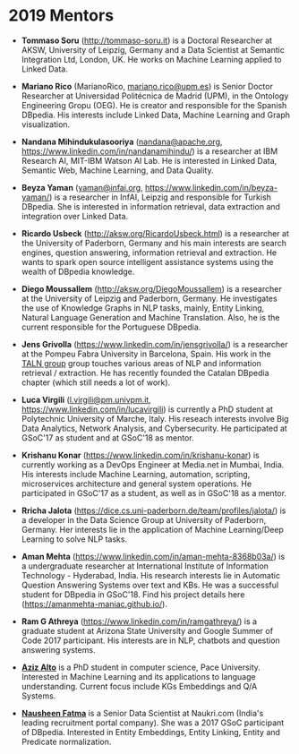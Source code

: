 # 2019 Mentors
 * **Tommaso Soru** (http://tommaso-soru.it) is a Doctoral Researcher at AKSW, University of Leipzig, Germany and a Data Scientist at Semantic Integration Ltd, London, UK. He works on Machine Learning applied to Linked Data.
 * **Mariano Rico** (MarianoRico, mariano.rico@upm.es) is Senior Doctor Researcher at Universidad Politécnica de Madrid (UPM), in the Ontology Engineering Gropu (OEG). He is creator and responsible for the Spanish DBpedia. His interests include Linked Data, Machine Learning and Graph visualization.
 * **Nandana Mihindukulasooriya** (nandana@apache.org, https://www.linkedin.com/in/nandanamihindu/) is a researcher at IBM Research AI, MIT-IBM Watson AI Lab. He is interested in Linked Data, Semantic Web, Machine Learning, and Data Quality.  
 * **Beyza Yaman** (yaman@infai.org, https://www.linkedin.com/in/beyza-yaman/) is a researcher in InfAI, Leipzig and responsible for Turkish DBpedia. She is interested in information retrieval, data extraction and integration over Linked Data. 
 * **Ricardo Usbeck** (http://aksw.org/RicardoUsbeck.html) is a researcher at the University of Paderborn, Germany and his main interests are search engines, question answering, information retrieval and extraction. He wants to spark open source intelligent assistance systems using the wealth of DBpedia knowledge.
 * **Diego Moussallem** (http://aksw.org/DiegoMoussallem) is a researcher at the University of Leipzig and Paderborn, Germany. He investigates the use of Knowledge Graphs in NLP tasks, mainly, Entity Linking, Natural Language Generation and Machine Translation. Also, he is the current responsible for the Portuguese DBpedia.  
* **Jens Grivolla** (https://www.linkedin.com/in/jensgrivolla/) is a researcher at the Pompeu Fabra University in Barcelona, Spain. His work in the [TALN group](https://www.upf.edu/web/taln) group touches various areas of NLP and information retrieval / extraction. He has recently founded the Catalan DBpedia chapter (which still needs a lot of work).

* **Luca Virgili** (l.virgili@pm.univpm.it, https://www.linkedin.com/in/lucavirgili) is currently a PhD student at Polytechnic University of Marche, Italy. His reseach interests involve Big Data Analytics, Network Analysis, and Cybersecurity. He participated at GSoC'17 as student and at GSoC'18 as mentor.

* **Krishanu Konar** (https://www.linkedin.com/in/krishanu-konar) is currently working as a DevOps Engineer at Media.net in Mumbai, India. His interests include Machine Learning, automation, scripting, microservices architecture and general system operations. He participated in GSoC'17 as a student, as well as in GSoC'18 as a mentor.

* **Rricha Jalota** (https://dice.cs.uni-paderborn.de/team/profiles/jalota/) is a developer in the Data Science Group at University of Paderborn, Germany. Her interests lie in the application of Machine Learning/Deep Learning to solve NLP tasks.

* **Aman Mehta** (https://www.linkedin.com/in/aman-mehta-8368b03a/) is a undergraduate researcher at International Institute of Information Technology - Hyderabad, India. His research interests lie in Automatic Question Answering Systems over text and KBs. He was a successful student for DBpedia in GSoC'18. Find his project details here (https://amanmehta-maniac.github.io/). 

* **Ram G Athreya** (https://www.linkedin.com/in/ramgathreya/) is a graduate student at Arizona State University and Google Summer of Code 2017 participant. His interests are in NLP, chatbots and question answering systems.

* **[Aziz Alto](https://github.com/iamaziz)** is a PhD student in computer science, Pace University. Interested in Machine Learning and its applications to language understanding. Current focus include KGs Embeddings and Q/A Systems.


* **[Nausheen Fatma](https://www.linkedin.com/in/nausheenfatma/)** is a Senior Data Scientist at Naukri.com (India's leading recruitment portal company). She was a 2017 GSoC participant of DBpedia. Interested in Entity Embeddings, Entity Linking, Entity and Predicate normalization.
